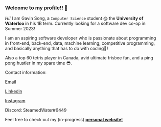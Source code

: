 ### Welcome to my profile!! 👋

*Hi!* I am Gavin Song, a ```Computer Science``` student @ the **University of Waterloo** in his 1B term. Currently looking for a software dev co-op in Summer 2023!

I am an aspiring software developer who is passionate about programming in front-end, back-end, data, machine learning, competitive programming, and basically anything that has to do with coding🤩! 

Also a top 60 tetris player in Canada, avid ultimate frisbee fan, and a ping pong hustler in my spare time 😎.

Contact information:

<a href="mailto:gavins1237@gmail.com">Email</a> 
  
<a href="https://www.linkedin.com/in/gavin-song-a90497227/">Linkedin</a> 

<a href="https://www.instagram.com/avin_g__/">Instagram</a> 

Discord: SteamedWater#6449


Feel free to check out my (in-progress) <a href="https://gavin-st.github.io/personal-website/"><u><b>personal website!</b></u></a><br><br>


